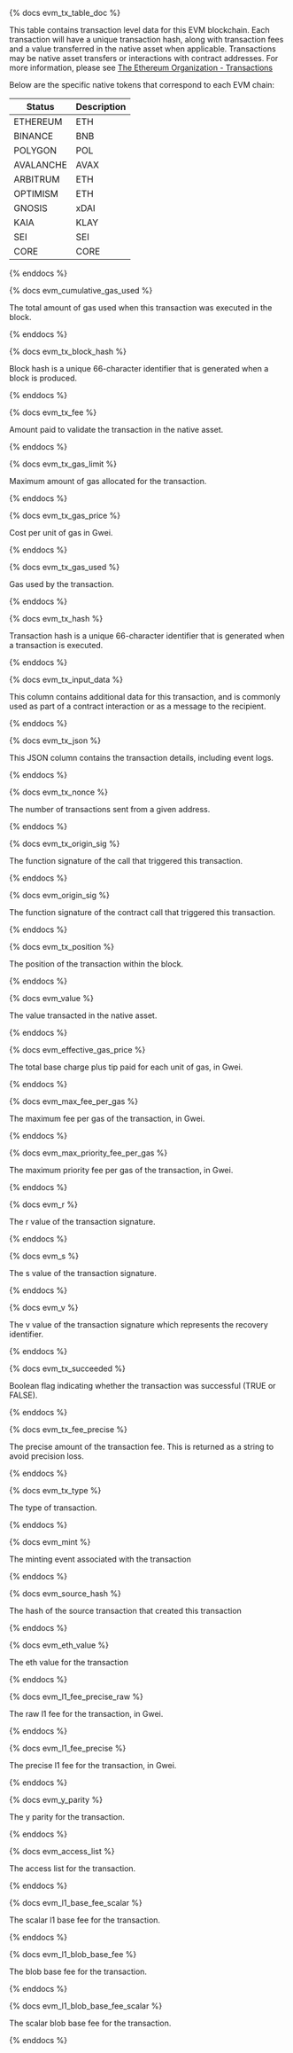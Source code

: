 {% docs evm_tx_table_doc %}

This table contains transaction level data for this EVM blockchain. Each transaction will have a unique transaction hash, along with transaction fees and a value transferred in the native asset when applicable. Transactions may be native asset transfers or interactions with contract addresses. For more information, please see [The Ethereum Organization - Transactions](https://ethereum.org/en/developers/docs/transactions/)

Below are the specific native tokens that correspond to each EVM chain:

| Status     | Description |
|------------|-------------|
| ETHEREUM   | ETH         |
| BINANCE    | BNB         |
| POLYGON    | POL         |
| AVALANCHE  | AVAX        |
| ARBITRUM   | ETH         |
| OPTIMISM   | ETH         |
| GNOSIS     | xDAI        |
| KAIA       | KLAY        |
| SEI        | SEI         |
| CORE       | CORE        |

{% enddocs %}


{% docs evm_cumulative_gas_used %}

The total amount of gas used when this transaction was executed in the block. 

{% enddocs %}


{% docs evm_tx_block_hash %}

Block hash is a unique 66-character identifier that is generated when a block is produced. 

{% enddocs %}


{% docs evm_tx_fee %}

Amount paid to validate the transaction in the native asset. 

{% enddocs %}


{% docs evm_tx_gas_limit %}

Maximum amount of gas allocated for the transaction. 

{% enddocs %}


{% docs evm_tx_gas_price %}

Cost per unit of gas in Gwei. 

{% enddocs %}


{% docs evm_tx_gas_used %}

Gas used by the transaction.

{% enddocs %}


{% docs evm_tx_hash %}

Transaction hash is a unique 66-character identifier that is generated when a transaction is executed. 

{% enddocs %}


{% docs evm_tx_input_data %}

This column contains additional data for this transaction, and is commonly used as part of a contract interaction or as a message to the recipient.  

{% enddocs %}


{% docs evm_tx_json %}

This JSON column contains the transaction details, including event logs. 

{% enddocs %}


{% docs evm_tx_nonce %}

The number of transactions sent from a given address. 

{% enddocs %}


{% docs evm_tx_origin_sig %}

The function signature of the call that triggered this transaction. 

{% enddocs %}

{% docs evm_origin_sig %}

The function signature of the contract call that triggered this transaction.

{% enddocs %}


{% docs evm_tx_position %}

The position of the transaction within the block. 

{% enddocs %}


{% docs evm_value %}

The value transacted in the native asset. 

{% enddocs %}


{% docs evm_effective_gas_price %}

The total base charge plus tip paid for each unit of gas, in Gwei.

{% enddocs %}

{% docs evm_max_fee_per_gas %}

The maximum fee per gas of the transaction, in Gwei.

{% enddocs %}


{% docs evm_max_priority_fee_per_gas %}

The maximum priority fee per gas of the transaction, in Gwei.

{% enddocs %}


{% docs evm_r %}

The r value of the transaction signature.

{% enddocs %}


{% docs evm_s %}

The s value of the transaction signature.

{% enddocs %}


{% docs evm_v %}

The v value of the transaction signature which represents the recovery identifier.

{% enddocs %}


{% docs evm_tx_succeeded %}

Boolean flag indicating whether the transaction was successful (TRUE or FALSE).

{% enddocs %}


{% docs evm_tx_fee_precise %}

The precise amount of the transaction fee. This is returned as a string to avoid precision loss. 

{% enddocs %}


{% docs evm_tx_type %}

The type of transaction. 

{% enddocs %}


{% docs evm_mint %}

The minting event associated with the transaction

{% enddocs %}


{% docs evm_source_hash %}

The hash of the source transaction that created this transaction

{% enddocs %}


{% docs evm_eth_value %}

The eth value for the transaction

{% enddocs %}


{% docs evm_l1_fee_precise_raw %}

The raw l1 fee for the transaction, in Gwei.

{% enddocs %}


{% docs evm_l1_fee_precise %}

The precise l1 fee for the transaction, in Gwei.

{% enddocs %}


{% docs evm_y_parity %}

The y parity for the transaction.

{% enddocs %}


{% docs evm_access_list %}

The access list for the transaction.

{% enddocs %}


{% docs evm_l1_base_fee_scalar %}

The scalar l1 base fee for the transaction.

{% enddocs %}


{% docs evm_l1_blob_base_fee %}

The blob base fee for the transaction.

{% enddocs %}


{% docs evm_l1_blob_base_fee_scalar %}

The scalar blob base fee for the transaction.

{% enddocs %}